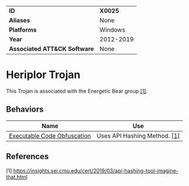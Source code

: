 |||
|---------|------------------------|
|**ID**|**X0025**|
|**Aliases**|None|
|**Platforms**|Windows|
|**Year**| 2012-2019 |
|**Associated ATT&CK Software**|None|

Heriplor Trojan
===============
This Trojan is associated with the Energetic Bear group  [[1]](#1).

Behaviors
---------
|Name|Use|
|---------------------|-------------------------------------------------------|
| [Executable Code Obfuscation](https://github.com/MBCProject/mbc-markdown/blob/master/anti-static-analysis/exe-code-obfuscate.md) | Uses API Hashing Method. [[1]](#1)|

References
----------
<a name="1">[1]</a> https://insights.sei.cmu.edu/cert/2019/03/api-hashing-tool-imagine-that.html